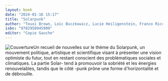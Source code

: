 ```yaml
---
layout: book
date: "2024-01-16 15:17"
title: "Solarpunk"
author: "Touxi Brown, Loic Buczkowicz, Lucie Heiligenstein, Franco Ricciardiello, Colin Vettier"
isbn: "9782958945909"
editor: "Copie Gauche"
---
```

![Couverture](/img/9782958945909.jpeg)Un recueil de nouvelles sur le thème du Solarpunk, un mouvement politique, artistique et scientifique visant à présenter une vision optimiste du futur, tout en restant conscient des problématiques sociales et climatiques. La partie Solar- tend à promouvoir la sobriété et les énergies renouvelables, tandis que le côté -punk prône une forme d'horizontalité et de débrouille.